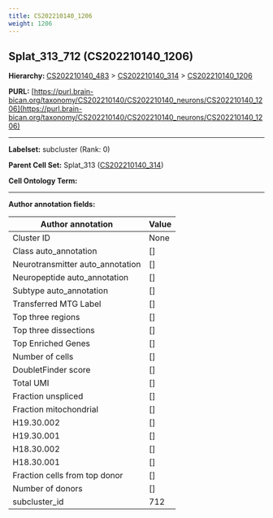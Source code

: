 ```yaml
---
title: CS202210140_1206
weight: 1206
---
```

## Splat_313_712 (CS202210140_1206)
<b>Hierarchy: </b>
[CS202210140_483](../CS202210140_483) >
[CS202210140_314](../CS202210140_314) >
[CS202210140_1206](../CS202210140_1206)

**PURL:** [https://purl.brain-bican.org/taxonomy/CS202210140/CS202210140_neurons/CS202210140_1206](https://purl.brain-bican.org/taxonomy/CS202210140/CS202210140_neurons/CS202210140_1206)

---


**Labelset:** subcluster (Rank: 0)

**Parent Cell Set:** Splat_313 ([CS202210140_314](../CS202210140_314))



**Cell Ontology Term:** 

[MARKER GENES.]: #


---

[TRANSFERRED ANNOTATIONS.]: #


[AUTHOR ANNOTATION FIELDS.]: #


**Author annotation fields:**

| Author annotation | Value |
|-------------------|-------|
|Cluster ID|None|
|Class auto_annotation|[]|
|Neurotransmitter auto_annotation|[]|
|Neuropeptide auto_annotation|[]|
|Subtype auto_annotation|[]|
|Transferred MTG Label|[]|
|Top three regions|[]|
|Top three dissections|[]|
|Top Enriched Genes|[]|
|Number of cells|[]|
|DoubletFinder score|[]|
|Total UMI|[]|
|Fraction unspliced|[]|
|Fraction mitochondrial|[]|
|H19.30.002|[]|
|H19.30.001|[]|
|H18.30.002|[]|
|H18.30.001|[]|
|Fraction cells from top donor|[]|
|Number of donors|[]|
|subcluster_id|712|
